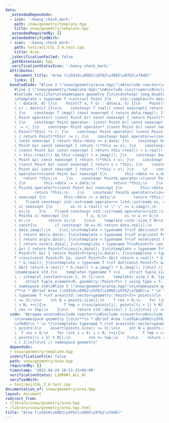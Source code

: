 ```yaml
---
data:
  _extendedDependsOn:
  - icon: ':heavy_check_mark:'
    path: snow/geometry/template.hpp
    title: snow/geometry/template.hpp
  _extendedRequiredBy: []
  _extendedVerifiedWith:
  - icon: ':heavy_check_mark:'
    path: test/aoj/CGL_3_A.test.cpp
    title: Area
  _isVerificationFailed: false
  _pathExtension: hpp
  _verificationStatusIcon: ':heavy_check_mark:'
  attributes:
    document_title: "Area (\u591A\u89D2\u5F62\u306E\u9762\u7A4D)"
    links: []
  bundledCode: "#line 2 \"snow/geometry/area.hpp\"\n#include <vector>\n#include <cassert>\n\
    #line 2 \"snow/geometry/template.hpp\"\n#include <iostream>\n#include <complex>\n\
    #include <utility>\n\nnamespace geometry {\n\nconstexpr long double EPS = 1e-12;\n\
    \ntemplate < typename T >\nstruct Point {\n    std::complex<T> data;\n\n    Point()\
    \ : data(0, 0) {}\n    Point(T a, T b) : data(a, b) {}\n    Point(std::complex<T>\
    \ c) : data(c) {}\n\n    constexpr T real() const noexcept{ return data.real();\
    \ }\n    constexpr T imag() const noexcept { return data.imag(); }\n    constexpr\
    \ Point operator+ (const Point &r) const noexcept { return Point(*this) += r;\
    \ }\n    constexpr Point operator- (const Point &r) const noexcept { return Point(*this)\
    \ -= r; }\n    constexpr Point operator* (const Point &r) const noexcept { return\
    \ Point(*this) *= r; }\n    constexpr Point operator/ (const Point &r) const noexcept\
    \ { return Point(*this) /= r; }\n    constexpr bool operator==(const Point &x)\
    \ const noexcept { return this->data == x.data; }\n    constexpr bool operator!=(const\
    \ Point &x) const noexcept { return !(*this == x); }\n    constexpr bool operator<\
    \ (const Point &x) const noexcept { return this->real() < x.real() || (!(x.real()\
    \ < this->real()) && this->imag() < x.imag()); }\n    constexpr bool operator>=(const\
    \ Point &x) const noexcept { return !(*this < x); }\n    constexpr bool operator>\
    \ (const Point &x) const noexcept { return x < *this; }\n    constexpr bool operator<=(const\
    \ Point &x) const noexcept { return !(*this > x); }\n    \n    constexpr Point&\
    \ operator+=(const Point &x) noexcept {\n        this->data += x.data;\n     \
    \   return *this;\n    }\n    constexpr Point& operator-=(const Point &x) noexcept\
    \ {\n        this->data -= x.data;\n        return *this;\n    }\n    constexpr\
    \ Point& operator*=(const Point &x) noexcept {\n        this->data *= x.data;\n\
    \        return *this;\n    }\n    constexpr Point& operator/=(const Point &x)\
    \ noexcept {\n        this->data /= x.data;\n        return *this;\n    }\n\n\
    \    friend constexpr std::ostream& operator<< (std::ostream& os, const Point&\
    \ x) noexcept {\n        os << x.real() << \" \" << x.imag();\n        return\
    \ os;\n    }\n    friend constexpr std::istream& operator>>(std::istream& is,\
    \ Point& x) noexcept {\n        T a, b;\n        is >> a >> b;\n        x = Point(a,\
    \ b);\n        return is;\n    }\n\n    template <std::size_t N>\n    T get()\
    \ const{\n        if constexpr (N == 0) return data.real();\n        else return\
    \ data.imag();\n    }\n};\n\ntemplate < typename T>\nT abs(const Point<T> &x)\
    \ { return abs(x.data); }\n\ntemplate < typename T>\nT arg(const Point<T> &x)\
    \ { return arg(x.data); }\n\ntemplate < typename T>\nT norm(const Point<T> &x)\
    \ { return norm(x.data); }\n\ntemplate < typename T>\nPoint<T> conj(const Point<T>\
    \ &x) { return Point<T>(conj(x.data)); }\n\ntemplate < typename T>\nPoint<T> proj(const\
    \ Point<T> &x) { return Point<T>(proj(x.data)); }\n\ntemplate < typename T >\n\
    T cross(const Point<T> &a, const Point<T> &b){ return a.real() * b.imag() - a.imag()\
    \ * b.real(); }\n\ntemplate < typename T >\nT dot(const Point<T> &a, const Point<T>\
    \ &b){ return a.real() * b.real() + a.imag() * b.imag(); }\n\n} // namespace geometry\n\
    \nnamespace std {\n    template< typename T >\n    struct tuple_size<geometry::Point<T>>\
    \ : integral_constant<size_t, 2> {};\n\n    template< size_t N, typename T >\n\
    \    struct tuple_element<N, geometry::Point<T>> { using type = T; };\n\n} //\
    \ namespace std\n#line 5 \"snow/geometry/area.hpp\"\n\nnamespace geometry {\n\n\
    /**\n * @brief Area (\u591A\u89D2\u5F62\u306E\u9762\u7A4D)\n * \n */\ntemplate<\
    \ typename T >\nT area(std::vector<geometry::Point<T>> points){\n    assert(points.size()\
    \ >= 3);\n\n    int N = points.size();\n    T res = 0;\n    for (int i = 0; i\
    \ < N; ++i){\n        T tmp = cross(points[i], points[(i + 1) % N]);\n       \
    \ res += tmp;\n    }\n\n    return std::abs(res) / 2;\n}\n\n} // namespace geometry\n"
  code: "#pragma once\n#include <vector>\n#include <cassert>\n#include \"snow/geometry/template.hpp\"\
    \n\nnamespace geometry {\n\n/**\n * @brief Area (\u591A\u89D2\u5F62\u306E\u9762\
    \u7A4D)\n * \n */\ntemplate< typename T >\nT area(std::vector<geometry::Point<T>>\
    \ points){\n    assert(points.size() >= 3);\n\n    int N = points.size();\n  \
    \  T res = 0;\n    for (int i = 0; i < N; ++i){\n        T tmp = cross(points[i],\
    \ points[(i + 1) % N]);\n        res += tmp;\n    }\n\n    return std::abs(res)\
    \ / 2;\n}\n\n} // namespace geometry"
  dependsOn:
  - snow/geometry/template.hpp
  isVerificationFile: false
  path: snow/geometry/area.hpp
  requiredBy: []
  timestamp: '2021-04-24 10:51:15+09:00'
  verificationStatus: LIBRARY_ALL_AC
  verifiedWith:
  - test/aoj/CGL_3_A.test.cpp
documentation_of: snow/geometry/area.hpp
layout: document
redirect_from:
- /library/snow/geometry/area.hpp
- /library/snow/geometry/area.hpp.html
title: "Area (\u591A\u89D2\u5F62\u306E\u9762\u7A4D)"
---
```

